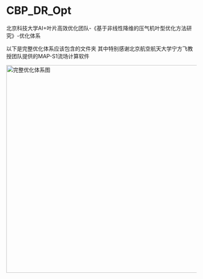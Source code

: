 # CBP_DR_Opt
北京科技大学AI+叶片高效优化团队-《基于非线性降维的压气机叶型优化方法研究》-优化体系

以下是完整优化体系应该包含的文件夹
其中特别感谢北京航空航天大学宁方飞教授团队提供的MAP-S1流场计算软件

<img width="548" alt="完整优化体系图" src="https://github.com/user-attachments/assets/a627de68-4a94-470e-b380-fc2307786457" />

